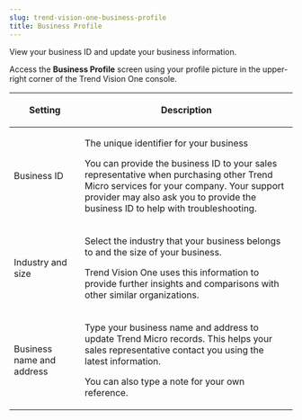 ```yaml
---
slug: trend-vision-one-business-profile
title: Business Profile
---
```


View your business ID and update your business information.

Access the **Business Profile** screen using your profile picture in the upper-right corner of the Trend Vision One console.

<table>
<colgroup>
<col style="width: 25%" />
<col style="width: 75%" />
</colgroup>
<thead>
<tr>
<th><p>Setting</p></th>
<th><p>Description</p></th>
</tr>
</thead>
<tbody>
<tr>
<td><p>Business ID</p></td>
<td><p>The unique identifier for your business</p>
<p>You can provide the business ID to your sales representative when purchasing other Trend Micro services for your company. Your support provider may also ask you to provide the business ID to help with troubleshooting.</p></td>
</tr>
<tr>
<td><p>Industry and size</p></td>
<td><p>Select the industry that your business belongs to and the size of your business.</p>
<p>Trend Vision One uses this information to provide further insights and comparisons with other similar organizations.</p></td>
</tr>
<tr>
<td><p>Business name and address</p></td>
<td><p>Type your business name and address to update Trend Micro records. This helps your sales representative contact you using the latest information.</p>
<p>You can also type a note for your own reference.</p></td>
</tr>
</tbody>
</table>
